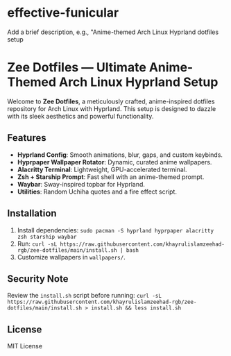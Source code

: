 # effective-funicular
Add a brief description, e.g., "Anime-themed Arch Linux Hyprland dotfiles setup
# Zee Dotfiles — Ultimate Anime-Themed Arch Linux Hyprland Setup

Welcome to **Zee Dotfiles**, a meticulously crafted, anime-inspired dotfiles repository for Arch Linux with Hyprland. This setup is designed to dazzle with its sleek aesthetics and powerful functionality.

## Features
- **Hyprland Config**: Smooth animations, blur, gaps, and custom keybinds.
- **Hyprpaper Wallpaper Rotator**: Dynamic, curated anime wallpapers.
- **Alacritty Terminal**: Lightweight, GPU-accelerated terminal.
- **Zsh + Starship Prompt**: Fast shell with an anime-themed prompt.
- **Waybar**: Sway-inspired topbar for Hyprland.
- **Utilities**: Random Uchiha quotes and a fire effect script.

## Installation
1. Install dependencies: `sudo pacman -S hyprland hyprpaper alacritty zsh starship waybar`
2. Run: `curl -sL https://raw.githubusercontent.com/khayrulislamzeehad-rgb/zee-dotfiles/main/install.sh | bash`
3. Customize wallpapers in `wallpapers/`.

## Security Note
Review the `install.sh` script before running: `curl -sL https://raw.githubusercontent.com/khayrulislamzeehad-rgb/zee-dotfiles/main/install.sh > install.sh && less install.sh`

## License
MIT License  
